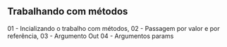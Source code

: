 ## Trabalhando com métodos 

01 - Incializando o trabalho com métodos,
02 - Passagem por valor e por referência,
03 - Argumento Out
04 - Argumentos params
